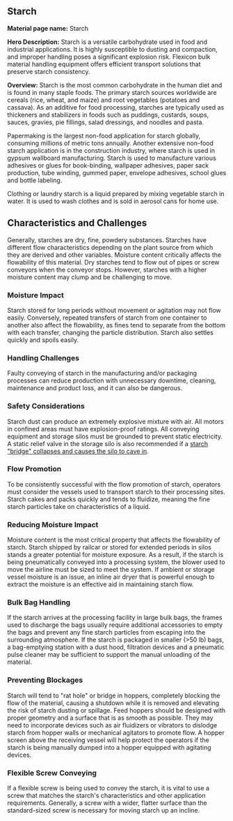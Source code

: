 ## Starch

**Material page name:** Starch

**Hero Description:** Starch is a versatile carbohydrate used in food and industrial applications. It is highly susceptible to dusting and compaction, and improper handling poses a significant explosion risk. Flexicon bulk material handling equipment offers efficient transport solutions that preserve starch consistency.

**Overview:** Starch is the most common carbohydrate in the human diet and is found in many staple foods. The primary starch sources worldwide are cereals (rice, wheat, and maize) and root vegetables (potatoes and cassava). As an additive for food processing, starches are typically used as thickeners and stabilizers in foods such as puddings, custards, soups, sauces, gravies, pie fillings, salad dressings, and noodles and pasta.

Papermaking is the largest non-food application for starch globally, consuming millions of metric tons annually. Another extensive non-food starch application is in the construction industry, where starch is used in gypsum wallboard manufacturing. Starch is used to manufacture various adhesives or glues for book-binding, wallpaper adhesives, paper sack production, tube winding, gummed paper, envelope adhesives, school glues and bottle labeling.

Clothing or laundry starch is a liquid prepared by mixing vegetable starch in water. It is used to wash clothes and is sold in aerosol cans for home use.

## Characteristics and Challenges

Generally, starches are dry, fine, powdery substances. Starches have different flow characteristics depending on the plant source from which they are derived and other variables. Moisture content critically affects the flowability of this material. Dry starches tend to flow out of pipes or screw conveyors when the conveyor stops. However, starches with a higher moisture content may clump and be challenging to move.

### Moisture Impact

Starch stored for long periods without movement or agitation may not flow easily. Conversely, repeated transfers of starch from one container to another also affect the flowability, as fines tend to separate from the bottom with each transfer, changing the particle distribution. Starch also settles quickly and spoils easily.

### Handling Challenges

Faulty conveying of starch in the manufacturing and/or packaging processes can reduce production with unnecessary downtime, cleaning, maintenance and product loss, and it can also be dangerous.

### Safety Considerations

Starch dust can produce an extremely explosive mixture with air. All motors in confined areas must have explosion-proof ratings. All conveying equipment and storage silos must be grounded to prevent static electricity. A static relief valve in the storage silo is also recommended if a [starch "bridge" collapses and causes the silo to cave in](https://edisciplinas.usp.br/pluginfile.php/6697050/mod_resource/content/1/maurer2009.pdf).

### Flow Promotion

To be consistently successful with the flow promotion of starch, operators must consider the vessels used to transport starch to their processing sites. Starch cakes and packs quickly and tends to fluidize, meaning the fine starch particles take on characteristics of a liquid.

### Reducing Moisture Impact

Moisture content is the most critical property that affects the flowability of starch. Starch shipped by railcar or stored for extended periods in silos stands a greater potential for moisture exposure. As a result, if the starch is being pneumatically conveyed into a processing system, the blower used to move the airline must be sized to meet the system. If ambient or storage vessel moisture is an issue, an inline air dryer that is powerful enough to extract the moisture is an effective aid in maintaining starch flow.

### Bulk Bag Handling

If the starch arrives at the processing facility in large bulk bags, the frames used to discharge the bags usually require additional accessories to empty the bags and prevent any fine starch particles from escaping into the surrounding atmosphere. If the starch is packaged in smaller (>50 lb) bags, a bag-emptying station with a dust hood, filtration devices and a pneumatic pulse cleaner may be sufficient to support the manual unloading of the material.

### Preventing Blockages

Starch will tend to "rat hole" or bridge in hoppers, completely blocking the flow of the material, causing a shutdown while it is removed and elevating the risk of starch dusting or spillage. Feed hoppers should be designed with proper geometry and a surface that is as smooth as possible. They may need to incorporate devices such as air fluidizers or vibrators to dislodge starch from hopper walls or mechanical agitators to promote flow. A hopper screen above the receiving vessel will help protect the operators if the starch is being manually dumped into a hopper equipped with agitating devices.

### Flexible Screw Conveying

If a flexible screw is being used to convey the starch, it is vital to use a screw that matches the starch's characteristics and other application requirements. Generally, a screw with a wider, flatter surface than the standard-sized screw is necessary for moving starch up an incline.
